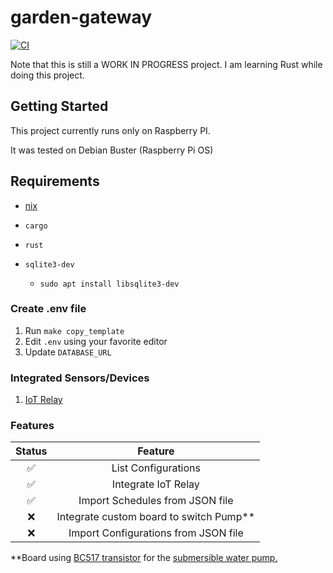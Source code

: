 # garden-gateway

[![CI](https://github.com/JeffLabonte/garden-gateway/actions/workflows/ci.yml/badge.svg)](https://github.com/JeffLabonte/garden-gateway/actions/workflows/ci.yml)

Note that this is still a WORK IN PROGRESS project. I am learning Rust while doing this project.

## Getting Started

This project currently runs only on Raspberry PI.

It was tested on Debian Buster (Raspberry Pi OS)

## Requirements

* [nix](https://github.com/NixOS/nixpkgs)

* `cargo`
* `rust`
* `sqlite3-dev`
  * `sudo apt install libsqlite3-dev`

### Create .env file

1. Run `make copy_template`
2. Edit `.env` using your favorite editor
3. Update `DATABASE_URL`

### Integrated Sensors/Devices

1. [IoT Relay](https://www.amazon.ca/gp/product/B00WV7GMA2/ref=ppx_yo_dt_b_asin_title_o05_s00?ie=UTF8&psc=1)

### Features

| Status | Feature |
|:------:|:-------:|
| :white_check_mark: | List Configurations |
| :white_check_mark: | Integrate IoT Relay |
| :white_check_mark: | Import Schedules from JSON file |
| :x: | Integrate custom board to switch Pump** |
| :x: | Import Configurations from JSON file |

**Board using [BC517 transistor](https://www.digikey.ca/en/products/detail/onsemi/BC517-D74Z/976355) for the [submersible water pump.](https://www.digikey.ca/en/products/detail/adafruit-industries-llc/4547/11627730)
